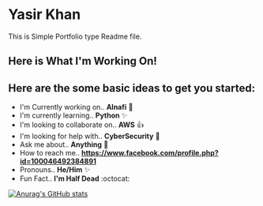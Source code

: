 # Yasir Khan
This is Simple Portfolio type Readme file.

## Here is What I'm Working On!
## Here are the some basic ideas to get you started:

* I'm Currently working on.. __Alnafi__ :tada:
* I'm currently learning.. __Python__ :sparkles:                                             
* I'm looking to collaborate on.. __AWS__ :+1:
* I'm looking for help with.. __CyberSecurity__ :rocket:
* Ask me about.. __Anything__ :metal:
* How to reach me.. __https://www.facebook.com/profile.php?id=100046492384891__
* Pronouns.. __He/Him__ :sparkles:
* Fun Fact.. __I'm Half Dead__ :octocat:

[![Anurag's GitHub stats](https://github-readme-stats.vercel.app/api?username=yasirkhan)](https://github.com/anuraghazra/github-readme-stats)



